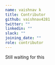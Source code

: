 ```yaml
---
name: vaishnav k
title: Contributor
github: vaishnav4281
twitter: ""
linkedin: ""
slack: ""
joining_date: ""
role: contributor
---
```


Still waiting for this
